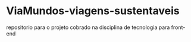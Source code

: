 # ViaMundos-viagens-sustentaveis
repositorio para o projeto cobrado na disciplina de tecnologia para front-end
